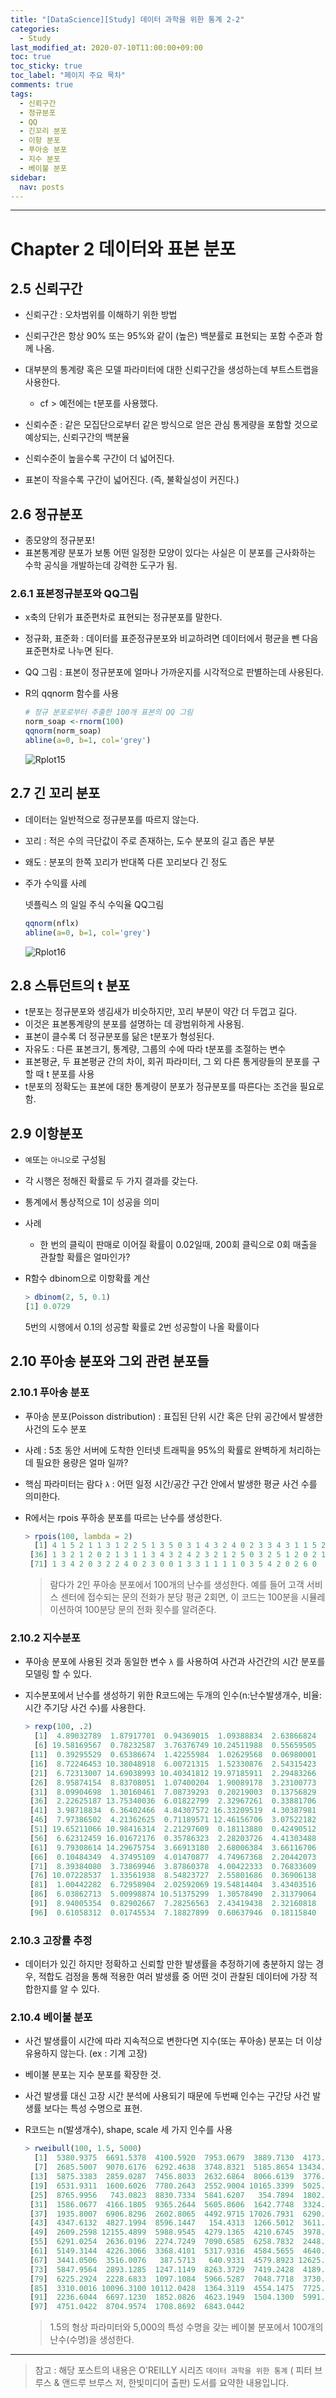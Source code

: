 ```yaml
---
title: "[DataScience][Study] 데이터 과학을 위한 통계 2-2"
categories:
  - Study
last_modified_at: 2020-07-10T11:00:00+09:00
toc: true
toc_sticky: true
toc_label: "페이지 주요 목차"
comments: true
tags:
  - 신뢰구간
  - 정규분포
  - QQ
  - 긴꼬리 분포
  - 이항 분포
  - 푸아송 분포
  - 지수 분포
  - 베이불 분포
sidebar:
  nav: posts
---
```


-------

# Chapter 2 데이터와 표본 분포

## 2.5 신뢰구간

- 신뢰구간 : 오차범위를 이해하기 위한 방법
- 신뢰구간은 항상 90% 또는 95%와 같이 (높은) 백분률로 표현되는 포함 수준과 함께 나옴. 
- 대부분의 통계량 혹은 모델 파라미터에 대한 신뢰구간을 생성하는데 부트스트랩을 사용한다.
  - cf > 예전에는 t분포를 사용했다.



- 신뢰수준 : 같은 모집단으로부터 같은 방식으로 얻은 관심 통게량을 포함할 것으로 예상되는, 신뢰구간의 백분율
- 신뢰수준이 높을수록 구간이 더 넓어진다. 
- 표본이 작을수록 구간이 넓어진다. (즉, 불확실성이 커진다.)



## 2.6 정규분포

- 종모양의 정규분포!
- 표본통계량 분포가 보통 어떤 일정한 모양이 있다는 사실은 이 분포를 근사화하는 수학 공식을 개발하는데 강력한 도구가 됨.



### 2.6.1 표본정규분포와 QQ그림

- x축의 단위가 표준편차로 표현되는 정규분포를 말한다. 

- 정규화, 표준화 : 데이터를 표준정규분포와 비교하려면 데이터에서 평균을 뺀 다음 표준편차로 나누면 된다.

- QQ 그림 : 표본이 정규분포에 얼마나 가까운지를 시각적으로 판별하는데 사용된다. 

- R의 qqnorm 함수를 사용 

  ```R
  # 정규 분포로부터 추출한 100개 표본의 QQ 그림
  norm_soap <-rnorm(100)
  qqnorm(norm_soap)
  abline(a=0, b=1, col='grey')
  ```

  ![Rplot15](/assets/images/2020-07-05-orelly-statics-for-data-science-chapter2/Rplot15.png)

   



## 2.7 긴 꼬리 분포

- 데이터는 일반적으로 정규분포를 따르지 않는다.

- 꼬리 : 적은 수의 극단값이 주로 존재하는, 도수 분포의 길고 좁은 부분

- 왜도 : 분포의 한쪽 꼬리가 반대쪽 다른 꼬리보다 긴 정도

- 주가 수익률 사례 

  넷플릭스 의 일일 주식 수익율 QQ그림

  ```R
  qqnorm(nflx)
  abline(a=0, b=1, col='grey')
  ```

  ![Rplot16](/assets/images/2020-07-05-orelly-statics-for-data-science-chapter2/Rplot16.png)





## 2.8 스튜던트의 t 분포

- t분포는 정규분포와 생김새가 비슷하지만, 꼬리 부분이 약간 더 두껍고 길다.
- 이것은 표본통계량의 분포를 설명하는 데 광범위하게 사용됨. 
- 표본이 클수록 더 정규분포를 닮은 t분포가 형성된다.
- 자유도 : 다른 표본크기, 통계량, 그룹의 수에 따라 t분포를 조절하는 변수
- 표본평균, 두 표본평균 간의 차이, 회귀 파라미터, 그 외 다른 통게량들의 분포를 구할 때 t 분포를 사용
- t분포의 정확도는 표본에 대한 통계량이 분포가 정규분포를 따른다는 조건을 필요로 함.





## 2.9 이항분포

- `예`또는 `아니오`로 구성됨

- 각 시행은 정해진 확률로 두 가지 결과를 갖는다.

- 통계에서 통상적으로 1이 성공을 의미

- 사례 

  - 한 번의 클릭이 판매로 이어질 확률이 0.02일때, 200회 클릭으로 0회 매출을 관찰할 확률은 얼마인가?

- R함수 dbinom으로 이항확률 계산

  ```R
  > dbinom(2, 5, 0.1)
  [1] 0.0729
  ```

  5번의 시행에서 0.1의 성공할 확률로 2번 성공할이 나올 확률이다



## 2.10 푸아송 분포와 그외 관련 분포들

### 2.10.1 푸아송 분포

- 푸아송 분포(Poisson distribution) : 표집된 단위 시간 혹은 단위 공간에서 발생한 사건의 도수 분포

- 사례 : 5초 동안 서버에 도착한 인터넷 트래픽을 95%의 확률로 완벽하게 처리하는 데 필요한 용량은 얼마 일까?

- 핵심 파라미터는 람다 `λ` :  어떤 일정 시간/공간 구간 안에서 발생한 평균 사건 수를 의미한다.

- R에서는 rpois 푸하송 분포를 따르는 난수를 생성한다. 

  ```R
  > rpois(100, lambda = 2)
    [1] 4 1 5 2 1 1 3 1 2 2 5 1 3 5 0 3 1 4 3 2 4 0 2 3 3 4 3 1 1 5 2 3 2 3 1
   [36] 1 3 2 1 2 0 2 1 3 1 1 3 4 3 2 4 2 3 2 1 2 5 0 3 2 5 1 2 0 2 1 3 1 4 3
   [71] 1 3 4 2 0 3 2 2 4 0 2 3 0 0 1 3 3 1 1 1 1 0 3 5 4 2 0 2 6 0
  ```

  > 람다가 2인 푸아송 분포에서 100개의 난수를 생성한다. 예를 들어 고객 서비스 센터에 접수되는 문의 전화가 분당 평균 2회면, 이 코드는 100분을 시뮬레이션하여 100분당 문의 전화 횟수를 알려준다.



### 2.10.2 지수분포

- 푸아송 분포에 사용된 것과 동일한 변수 `λ` 를 사용하여 사건과 사건간의 시간 분포를 모델링 할 수 있다. 

- 지수분포에서 난수를 생성하기 위한 R코드에는 두개의 인수(n:난수발생개수, 비율:시간 주기당 사건 수)를 사용한다.

  ```R
  > rexp(100, .2)
    [1]  4.89032789  1.87917701  0.94369015  1.09388834  2.63866824
    [6] 19.58169567  0.78232587  3.76376749 10.24511988  0.55659505
   [11]  0.39295529  0.65386674  1.42255984  1.02629568  0.06980001
   [16]  8.72246453 10.38048918  6.00721315  1.52330876  2.54315423
   [21]  6.72313007 14.69038993 10.40341812 19.97185911  2.29483266
   [26]  8.95874154  8.83708051  1.07400204  1.90089178  3.23100773
   [31]  8.09904698  1.30160461  7.08739293  0.20219003  0.13756829
   [36]  2.22625187 13.75340036  6.01822799  2.32967261  0.33881706
   [41]  3.98718834  6.36402466  4.84307572 16.33209519  4.30387981
   [46]  7.97386502  4.21362625  0.71189571 12.46156706  3.07522182
   [51] 19.65211066 10.98416314  2.21297609  0.18113880  0.42490512
   [56]  6.62312459 16.01672176  0.35786323  2.28203726  4.41303488
   [61]  9.79308614 14.29675754  3.66913180  2.68006384  3.66116706
   [66]  0.10484349  4.37495109  4.01470877  4.74967368  2.20442073
   [71]  8.39384080  3.73869946  3.87860378  4.00422333  0.76833609
   [76] 10.07228537  1.33561938  8.54823727  2.55801686  0.36906138
   [81]  1.00442282  6.72958904  2.02592069 19.54814404  3.43403516
   [86]  6.03862713  5.00998874 10.51375299  1.30578490  2.31379064
   [91]  8.94005354  0.82902667  7.28256563  2.43419438  2.32160818
   [96]  0.61058312  0.01745534  7.18827899  0.60637946  0.18115840
  
  ```

  



### 2.10.3 고장률 추정

- 데이터가 있긴 하지만 정확하고 신뢰할 만한 발생률을 추정하기에 충분하지 않는 경우, 적합도 검정을 통해 적용한 여러 발생률 중 어떤 것이 관찰된 데이터에 가장 적합한지를 알 수 있다.



### 2.10.4 베이불 분포

- 사건 발생률이 시간에 따라 지속적으로 변한다면 지수(또는 푸아송) 분포는 더 이상 유용하지 않는다. (ex : 기계 고장)

- 베이불 분포는 지수 분포를 확장한 것.

- 사건 발생률 대신 고장 시간 분석에 사용되기 때문에 두번째 인수는 구간당 사건 발생률 보다는 특성 수명으로 표현.

- R코드는 n(발생개수), shape, scale 세 가지 인수를 사용

  ```R
  > rweibull(100, 1.5, 5000)
    [1]  5380.9375  6691.5378  4100.5920  7953.0679  3889.7130  4173.8889
    [7]  2685.5007  9070.6176  6292.4638  3748.8321  5185.8654 13434.8004
   [13]  5875.3383  2859.0287  7456.8033  2632.6864  8066.6139  3776.0639
   [19]  6531.9311  1600.6026  7780.2643  2552.9004 10165.3399  5025.5524
   [25]  8765.9956   743.0823  8830.7334  5841.6207   354.7894  1802.6844
   [31]  1586.0677  4166.1805  9365.2644  5605.8606  1642.7748  3324.8302
   [37]  1935.8007  6906.8296  2602.8065  4492.9715 17026.7931  6290.4010
   [43]  4347.6132  4827.1994  8596.1447   154.4313  1266.5012  3611.7161
   [49]  2609.2598 12155.4899  5988.9545  4279.1365  4210.6745  3978.4172
   [55]  6291.0254  2636.0196  2274.7249  7090.6585  6258.7832  2448.6544
   [61]  5149.3144  4226.3066  3368.4101  5317.9316  4584.5655  4640.4981
   [67]  3441.0506  3516.0076   387.5713   640.9331  4579.8923 12625.6605
   [73]  5847.9564  2893.1285  1247.1149  8263.3729  7419.2428  4189.7122
   [79]  6225.2924  2228.6833  1097.1084  5966.5287  7048.7718  3730.5308
   [85]  3310.0016 10096.3100 10112.0428  1364.3119  4554.1475  7725.6247
   [91]  2236.6044  6697.1230  1852.0826  4623.1949  1504.1300  5991.0549
   [97]  4751.0422  8704.9574  1708.8692  6843.0442
  
  ```

  > 1.5의 형상 파라미터와 5,000의 특성 수명을 갖는 베이불 분포에서 100개의 난수(수명)을 생성한다. 



****

> 참고 : 해당 포스트의 내용은 O'REILLY 시리즈 `데이터 과학을 위한 통계` ( 피터 브루스 & 앤드루 브루스 저, 한빛미디어 출판) 도서를 요약한 내용입니다.
